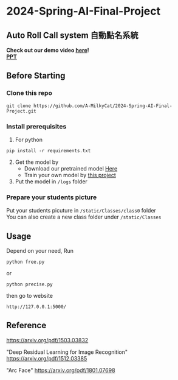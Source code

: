 # 2024-Spring-AI-Final-Project
## Auto Roll Call system 自動點名系統
**Check out our demo video [here](https://google.com)!**  
**[PPT](https://google.com)**  
## Before Starting
### Clone this repo
```
git clone https://github.com/A-MilkyCat/2024-Spring-AI-Final-Project.git
```
### Install prerequisites
1. For python
```
pip install -r requirements.txt
```
2. Get the model by  
   - Download our pretrained model [Here](https://drive.google.com/file/d/10uY-Wbg71nDSsKxRduoUBIazWRFdW7I4/view?usp=sharing)  
   - Train your own model by [this project](https://github.com/fish5524/AI_final)  
3. Put the model in ```/logs``` folder  
### Prepare your students picture 
Put your students picuture in ```/static/Classes/class0``` folder  
You can also create a new class folder  under ```/static/Classes```  
## Usage
Depend on your need, Run  
```
python free.py
```
or  
```
python precise.py
```
then go to website  
```
http://127.0.0.1:5000/
```
## Reference
https://arxiv.org/pdf/1503.03832

"Deep Residual Learning for Image Recognition" https://arxiv.org/pdf/1512.03385

"Arc Face" https://arxiv.org/pdf/1801.07698  
